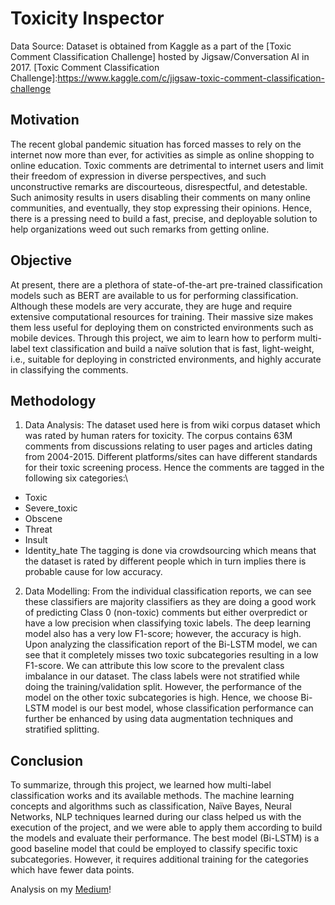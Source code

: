 # Toxicity Inspector

Data Source: Dataset is obtained from Kaggle as a part of the [Toxic Comment Classification Challenge] hosted by Jigsaw/Conversation AI in 2017.
[Toxic Comment Classification Challenge]:https://www.kaggle.com/c/jigsaw-toxic-comment-classification-challenge

## Motivation
The recent global pandemic situation has forced masses to rely on the internet now more than ever, for activities as simple as online shopping to online education. Toxic comments are detrimental to internet users and limit their freedom of expression in diverse perspectives, and such unconstructive remarks are discourteous, disrespectful, and detestable. Such animosity results in users disabling their comments on many online communities, and eventually, they stop expressing their opinions. Hence, there is a pressing need to build a fast, precise, and deployable solution to help organizations weed out such remarks from getting online.

## Objective
At present, there are a plethora of state-of-the-art pre-trained classification models such as BERT are available to us for performing classification. Although these models are very accurate, they are huge and require extensive computational resources for training. Their massive size makes them less useful for deploying them on constricted environments such as mobile devices. Through this project, we aim to learn how to perform multi-label text classification and build a naïve solution that is fast, light-weight, i.e., suitable for deploying in constricted environments, and highly accurate in classifying the comments.

## Methodology
1. Data Analysis: The dataset used here is from wiki corpus dataset which was rated by human raters for toxicity. The corpus contains 63M comments from discussions relating to user pages and articles dating from 2004-2015. Different platforms/sites can have different standards for their toxic screening process. Hence the comments are tagged in the following six categories:\
- Toxic
- Severe_toxic
- Obscene
- Threat
- Insult
- Identity_hate
The tagging is done via crowdsourcing which means that the dataset is rated by different people which in turn implies there is probable cause for low accuracy.

2. Data Modelling: From the individual classification reports, we can see these classifiers are majority classifiers as they are doing a good work of predicting Class 0 (non-toxic) comments but either overpredict or have a low precision when classifying toxic labels. The deep learning model also has a very low F1-score; however, the accuracy is high. Upon analyzing the classification report of the Bi-LSTM model, we can see that it completely misses two toxic subcategories resulting in a low F1-score. We can attribute this low score to the prevalent class imbalance in our dataset. The class labels were not stratified while doing the training/validation split. However, the performance of the model on the other toxic subcategories is high. Hence, we choose Bi-LSTM model is our best model, whose classification performance can further be enhanced by using data augmentation techniques and stratified splitting.

## Conclusion
To summarize, through this project, we learned how multi-label classification works and its available methods. The machine learning concepts and algorithms such as classification, Naïve Bayes, Neural Networks, NLP techniques learned during our class helped us with the execution of the project, and we were able to apply them according to build the models and evaluate their performance. The best model (Bi-LSTM) is a good baseline model that could be employed to classify specific toxic subcategories. However, it requires additional training for the categories which have fewer data points.

Analysis on my [Medium]!

[Medium]:https://sheetalkalburgi.medium.com/
